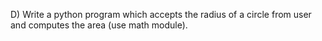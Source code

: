 D) Write a python program which accepts the radius of a circle from user and computes the area
(use math module).
